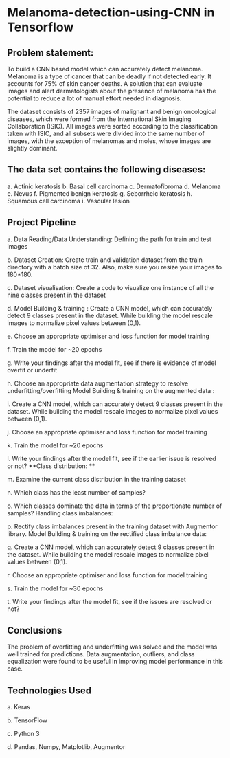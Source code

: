 # Melanoma-detection-using-CNN in Tensorflow

## Problem statement: 
To build a CNN based model which can accurately detect melanoma. Melanoma is a type of cancer that can be deadly if not detected early. It accounts for 75% of skin cancer deaths. A solution that can evaluate images and alert dermatologists about the presence of melanoma has the potential to reduce a lot of manual effort needed in diagnosis.

The dataset consists of 2357 images of malignant and benign oncological diseases, which were formed from the International Skin Imaging Collaboration (ISIC). All images were sorted according to the classification taken with ISIC, and all subsets were divided into the same number of images, with the exception of melanomas and moles, whose images are slightly dominant.

## The data set contains the following diseases:

a. Actinic keratosis
b. Basal cell carcinoma
c. Dermatofibroma
d. Melanoma
e. Nevus
f. Pigmented benign keratosis
g. Seborrheic keratosis
h. Squamous cell carcinoma
i. Vascular lesion

## Project Pipeline


a. Data Reading/Data Understanding: Defining the path for train and test images

b. Dataset Creation: Create train and validation dataset from the train directory with a batch size of 32. Also, make sure you resize your images to 180*180.

c. Dataset visualisation: Create a code to visualize one instance of all the nine classes present in the dataset

d. Model Building & training : Create a CNN model, which can accurately detect 9 classes present in the dataset. While building the model rescale images to normalize pixel values between (0,1).

e. Choose an appropriate optimiser and loss function for model training

f. Train the model for ~20 epochs

g. Write your findings after the model fit, see if there is evidence of model overfit or underfit

h. Choose an appropriate data augmentation strategy to resolve underfitting/overfitting Model Building & training on the augmented data :

i. Create a CNN model, which can accurately detect 9 classes present in the dataset. While building the model rescale images to normalize pixel values between (0,1).

j. Choose an appropriate optimiser and loss function for model training

k. Train the model for ~20 epochs

l. Write your findings after the model fit, see if the earlier issue is resolved or not? **Class distribution: **

m. Examine the current class distribution in the training dataset

n. Which class has the least number of samples?

o. Which classes dominate the data in terms of the proportionate number of samples? Handling class imbalances:

p. Rectify class imbalances present in the training dataset with Augmentor library. Model Building & training on the rectified class imbalance data:

q. Create a CNN model, which can accurately detect 9 classes present in the dataset. While building the model rescale images to normalize pixel values between (0,1).

r. Choose an appropriate optimiser and loss function for model training

s. Train the model for ~30 epochs

t. Write your findings after the model fit, see if the issues are resolved or not?


## Conclusions

The problem of overfitting and underfitting was solved and the model was well trained for predictions. Data augmentation, outliers, and class equalization were found to be useful in improving model performance in this case.

## Technologies Used

a. Keras

b. TensorFlow

c. Python 3

d. Pandas, Numpy, Matplotlib, Augmentor
